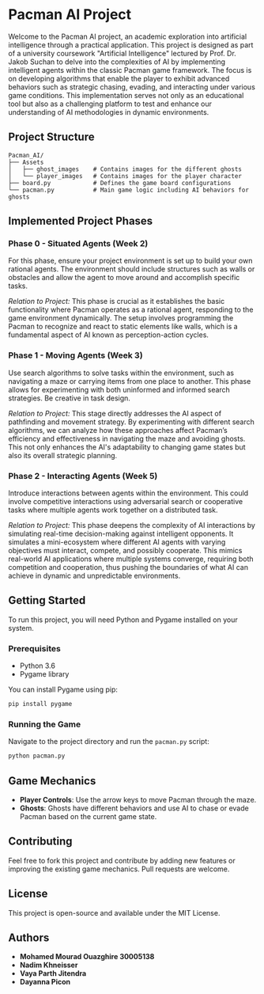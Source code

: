
# Pacman AI Project

Welcome to the Pacman AI project, an academic exploration into artificial intelligence through a practical application. This project is designed as part of a university coursework "Artificial Intelligence" lectured by Prof. Dr. Jakob Suchan to delve into the complexities of AI by implementing intelligent agents within the classic Pacman game framework. The focus is on developing algorithms that enable the player to exhibit advanced behaviors such as strategic chasing, evading, and interacting under various game conditions. This implementation serves not only as an educational tool but also as a challenging platform to test and enhance our understanding of AI methodologies in dynamic environments.

## Project Structure

```
Pacman_AI/
├── Assets
│   ├── ghost_images    # Contains images for the different ghosts
│   └── player_images   # Contains images for the player character
├── board.py            # Defines the game board configurations
└── pacman.py           # Main game logic including AI behaviors for ghosts
```

## Implemented Project Phases

### Phase 0 - Situated Agents (Week 2)
For this phase, ensure your project environment is set up to build your own rational agents. The environment should include structures such as walls or obstacles and allow the agent to move around and accomplish specific tasks.

*Relation to Project:*
This phase is crucial as it establishes the basic functionality where Pacman operates as a rational agent, responding to the game environment dynamically. The setup involves programming the Pacman to recognize and react to static elements like walls, which is a fundamental aspect of AI known as perception-action cycles.

### Phase 1 - Moving Agents (Week 3)
Use search algorithms to solve tasks within the environment, such as navigating a maze or carrying items from one place to another. This phase allows for experimenting with both uninformed and informed search strategies. Be creative in task design.

*Relation to Project:*
This stage directly addresses the AI aspect of pathfinding and movement strategy. By experimenting with different search algorithms, we can analyze how these approaches affect Pacman’s efficiency and effectiveness in navigating the maze and avoiding ghosts. This not only enhances the AI's adaptability to changing game states but also its overall strategic planning.

### Phase 2 - Interacting Agents (Week 5)
Introduce interactions between agents within the environment. This could involve competitive interactions using adversarial search or cooperative tasks where multiple agents work together on a distributed task.

*Relation to Project:*
This phase deepens the complexity of AI interactions by simulating real-time decision-making against intelligent opponents. It simulates a mini-ecosystem where different AI agents with varying objectives must interact, compete, and possibly cooperate. This mimics real-world AI applications where multiple systems converge, requiring both competition and cooperation, thus pushing the boundaries of what AI can achieve in dynamic and unpredictable environments.

## Getting Started

To run this project, you will need Python and Pygame installed on your system.

### Prerequisites

- Python 3.6
- Pygame library

You can install Pygame using pip:

```bash
pip install pygame
```

### Running the Game

Navigate to the project directory and run the `pacman.py` script:

```bash
python pacman.py
```

## Game Mechanics

- **Player Controls**: Use the arrow keys to move Pacman through the maze.
- **Ghosts**: Ghosts have different behaviors and use AI to chase or evade Pacman based on the current game state.


## Contributing

Feel free to fork this project and contribute by adding new features or improving the existing game mechanics. Pull requests are welcome.

## License

This project is open-source and available under the MIT License.

## Authors
- **Mohamed Mourad Ouazghire 30005138**
- **Nadim Khneisser**
- **Vaya Parth Jitendra**
- **Dayanna Picon**
